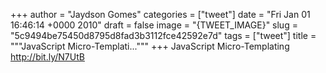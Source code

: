 
+++
author = "Jaydson Gomes"
categories = ["tweet"]
date = "Fri Jan 01 16:46:14 +0000 2010"
draft = false
image = "{TWEET_IMAGE}"
slug = "5c9494be75450d8795d8fad3b3112fce42592e7d"
tags = ["tweet"]
title = """JavaScript Micro-Templati..."""
+++
JavaScript Micro-Templating http://bit.ly/N7UtB
